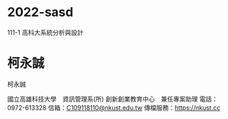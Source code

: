 # 2022-sasd
111-1 高科大系統分析與設計

# 柯永誠
​柯永誠

國立高雄科技大學　資訊管理系(所)
創新創業教育中心　兼任專案助理
電話：0972-613328
信箱：C109118110@nkust.edu.tw
傳檔服務：https://nkust.cc
